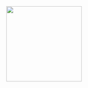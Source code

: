 <img src="https://user-images.githubusercontent.com/62287665/174994854-e3b75345-b21c-477b-9530-c55bfcf18a25.jpg" width="200" height="">
